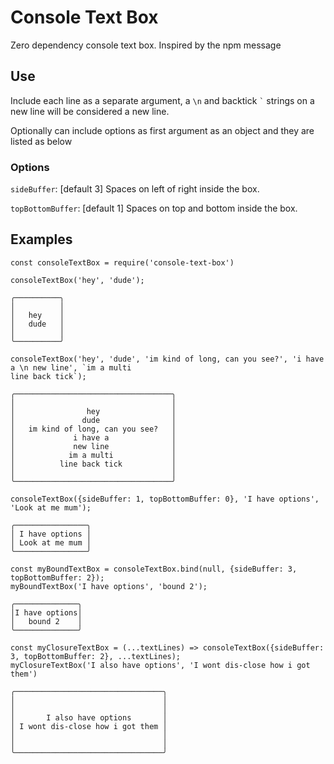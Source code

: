 # Console Text Box
Zero dependency console text box. Inspired by the npm message


## Use

Include each line as a separate argument, a `\n` and backtick ``` ` ``` strings on 
a new line will be considered a new line.

Optionally can include options as first argument as an object and they are listed as below

### Options

`sideBuffer`: [default 3] Spaces on left of right inside the box. 

`topBottomBuffer`: [default 1] Spaces on top and bottom inside the box. 

## Examples
`const consoleTextBox = require('console-text-box')`

`consoleTextBox('hey', 'dude');`
```
╭──────────╮
│          │
│   hey    │
│   dude   │
│          │
╰──────────╯
```

```
consoleTextBox('hey', 'dude', 'im kind of long, can you see?', 'i have a \n new line', `im a multi
line back tick`);
```
```
╭───────────────────────────────────╮
│                                   │
│                hey                │
│               dude                │
│   im kind of long, can you see?   │
│             i have a              │
│             new line              │
│            im a multi             │
│          line back tick           │
│                                   │
╰───────────────────────────────────╯
```
```
consoleTextBox({sideBuffer: 1, topBottomBuffer: 0}, 'I have options', 'Look at me mum');
```
```
╭────────────────╮
│ I have options │
│ Look at me mum │
╰────────────────╯
```
```    
const myBoundTextBox = consoleTextBox.bind(null, {sideBuffer: 3, topBottomBuffer: 2});
myBoundTextBox('I have options', 'bound 2');
```
```
╭──────────────╮
│I have options│
│   bound 2    │
╰──────────────╯
```
```    
const myClosureTextBox = (...textLines) => consoleTextBox({sideBuffer: 3, topBottomBuffer: 2}, ...textLines);
myClosureTextBox('I also have options', 'I wont dis-close how i got them')
```
```
╭─────────────────────────────────╮
│                                 │
│                                 │
│       I also have options       │
│ I wont dis-close how i got them │
│                                 │
│                                 │
╰─────────────────────────────────╯
```